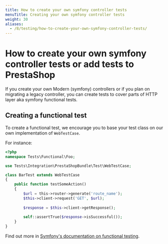 ```yaml
---
title: How to create your own symfony controller tests
menuTitle: Creating your own symfony controller tests
weight: 30
aliases:
  - /8/testing/how-to-create-your-own-symfony-controller-tests/
---
```


# How to create your own symfony controller tests or add tests to PrestaShop

If you create your own Modern (symfony) controllers or if you plan on migrating a legacy controller, you can create
tests to cover parts of HTTP layer aka symfony functional tests.

## Creating a functional test

To create a functional test, we encourage you to base your test class on our own implementation of `WebTestCase`.

For instance:

```php
<?php
namespace Tests\Functional\Foo;

use Tests\Integration\PrestaShopBundle\Test\WebTestCase;

class BarTest extends WebTestCase
{
    public function testSomeAction()
    {
        $url = this->router->generate('route_name');
        $this->client->request('GET', $url);
        
        $response = $this->client->getResponse();
        
        self::assertTrue($response->isSuccessful());
    }
}
```

Find out more in [Symfony's documentation on functional testing](https://symfony.com/doc/3.4/testing.html#functional-tests). 

